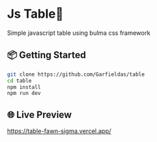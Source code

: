 # Js Table👀

Simple javascript table using bulma css framework

## 📦 Getting Started

```bash
git clone https://github.com/Garfieldas/table
cd table
npm install
npm run dev
```

## 🌐 Live Preview
https://table-fawn-sigma.vercel.app/